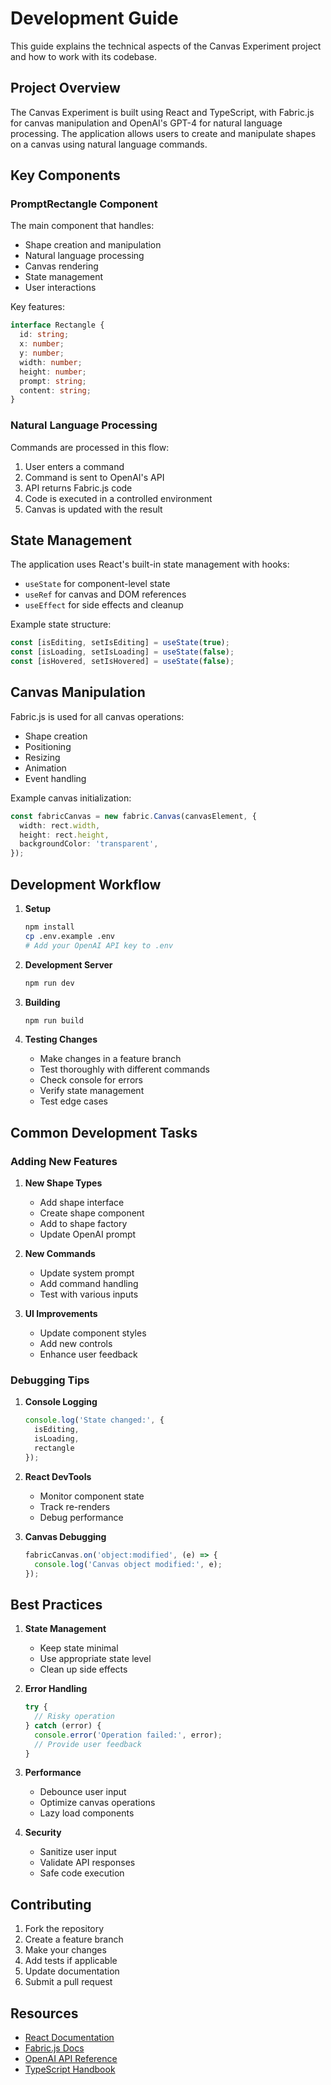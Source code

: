 # Development Guide

This guide explains the technical aspects of the Canvas Experiment project and how to work with its codebase.

## Project Overview

The Canvas Experiment is built using React and TypeScript, with Fabric.js for canvas manipulation and OpenAI's GPT-4 for natural language processing. The application allows users to create and manipulate shapes on a canvas using natural language commands.

## Key Components

### PromptRectangle Component

The main component that handles:
- Shape creation and manipulation
- Natural language processing
- Canvas rendering
- State management
- User interactions

Key features:
```typescript
interface Rectangle {
  id: string;
  x: number;
  y: number;
  width: number;
  height: number;
  prompt: string;
  content: string;
}
```

### Natural Language Processing

Commands are processed in this flow:
1. User enters a command
2. Command is sent to OpenAI's API
3. API returns Fabric.js code
4. Code is executed in a controlled environment
5. Canvas is updated with the result

## State Management

The application uses React's built-in state management with hooks:
- `useState` for component-level state
- `useRef` for canvas and DOM references
- `useEffect` for side effects and cleanup

Example state structure:
```typescript
const [isEditing, setIsEditing] = useState(true);
const [isLoading, setIsLoading] = useState(false);
const [isHovered, setIsHovered] = useState(false);
```

## Canvas Manipulation

Fabric.js is used for all canvas operations:
- Shape creation
- Positioning
- Resizing
- Animation
- Event handling

Example canvas initialization:
```typescript
const fabricCanvas = new fabric.Canvas(canvasElement, {
  width: rect.width,
  height: rect.height,
  backgroundColor: 'transparent',
});
```

## Development Workflow

1. **Setup**
   ```bash
   npm install
   cp .env.example .env
   # Add your OpenAI API key to .env
   ```

2. **Development Server**
   ```bash
   npm run dev
   ```

3. **Building**
   ```bash
   npm run build
   ```

4. **Testing Changes**
   - Make changes in a feature branch
   - Test thoroughly with different commands
   - Check console for errors
   - Verify state management
   - Test edge cases

## Common Development Tasks

### Adding New Features

1. **New Shape Types**
   - Add shape interface
   - Create shape component
   - Add to shape factory
   - Update OpenAI prompt

2. **New Commands**
   - Update system prompt
   - Add command handling
   - Test with various inputs

3. **UI Improvements**
   - Update component styles
   - Add new controls
   - Enhance user feedback

### Debugging Tips

1. **Console Logging**
   ```typescript
   console.log('State changed:', {
     isEditing,
     isLoading,
     rectangle
   });
   ```

2. **React DevTools**
   - Monitor component state
   - Track re-renders
   - Debug performance

3. **Canvas Debugging**
   ```typescript
   fabricCanvas.on('object:modified', (e) => {
     console.log('Canvas object modified:', e);
   });
   ```

## Best Practices

1. **State Management**
   - Keep state minimal
   - Use appropriate state level
   - Clean up side effects

2. **Error Handling**
   ```typescript
   try {
     // Risky operation
   } catch (error) {
     console.error('Operation failed:', error);
     // Provide user feedback
   }
   ```

3. **Performance**
   - Debounce user input
   - Optimize canvas operations
   - Lazy load components

4. **Security**
   - Sanitize user input
   - Validate API responses
   - Safe code execution

## Contributing

1. Fork the repository
2. Create a feature branch
3. Make your changes
4. Add tests if applicable
5. Update documentation
6. Submit a pull request

## Resources

- [React Documentation](https://reactjs.org/docs)
- [Fabric.js Docs](http://fabricjs.com/docs)
- [OpenAI API Reference](https://platform.openai.com/docs/api-reference)
- [TypeScript Handbook](https://www.typescriptlang.org/docs) 